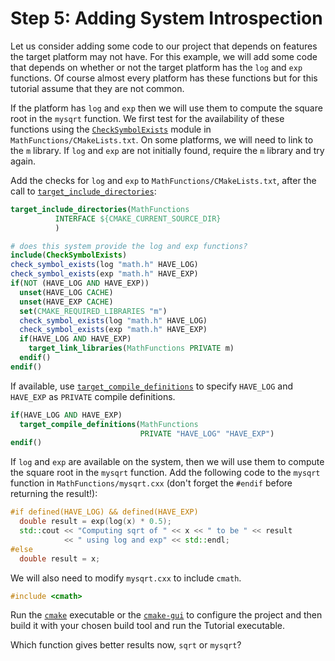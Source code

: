 # Step 5: Adding System Introspection

Let us consider adding some code to our project that depends on features the
target platform may not have. For this example, we will add some code that
depends on whether or not the target platform has the ``log`` and ``exp``
functions. Of course almost every platform has these functions but for this
tutorial assume that they are not common.

If the platform has ``log`` and ``exp`` then we will use them to compute the
square root in the ``mysqrt`` function. We first test for the availability of
these functions using the [`CheckSymbolExists`](https://cmake.org/cmake/help/v3.23/module/CheckSymbolExists.html#module:CheckSymbolExists) module in
``MathFunctions/CMakeLists.txt``. On some platforms, we will need to link to
the ``m`` library. If ``log`` and ``exp`` are not initially found, require the
``m`` library and try again.

Add the checks for ``log`` and ``exp`` to ``MathFunctions/CMakeLists.txt``,
after the call to [`target_include_directories`](https://cmake.org/cmake/help/v3.23/command/target_include_directories.html#command:target_include_directories):

```cmake
target_include_directories(MathFunctions
          INTERFACE ${CMAKE_CURRENT_SOURCE_DIR}
          )

# does this system provide the log and exp functions?
include(CheckSymbolExists)
check_symbol_exists(log "math.h" HAVE_LOG)
check_symbol_exists(exp "math.h" HAVE_EXP)
if(NOT (HAVE_LOG AND HAVE_EXP))
  unset(HAVE_LOG CACHE)
  unset(HAVE_EXP CACHE)
  set(CMAKE_REQUIRED_LIBRARIES "m")
  check_symbol_exists(log "math.h" HAVE_LOG)
  check_symbol_exists(exp "math.h" HAVE_EXP)
  if(HAVE_LOG AND HAVE_EXP)
    target_link_libraries(MathFunctions PRIVATE m)
  endif()
endif()
```

If available, use [`target_compile_definitions`](https://cmake.org/cmake/help/v3.23/command/target_compile_definitions.html#command:target_compile_definitions) to specify
``HAVE_LOG`` and ``HAVE_EXP`` as ``PRIVATE`` compile definitions.

```cmake
if(HAVE_LOG AND HAVE_EXP)
  target_compile_definitions(MathFunctions
                             PRIVATE "HAVE_LOG" "HAVE_EXP")
endif()
```

If ``log`` and ``exp`` are available on the system, then we will use them to
compute the square root in the ``mysqrt`` function. Add the following code to
the ``mysqrt`` function in ``MathFunctions/mysqrt.cxx`` (don't forget the
``#endif`` before returning the result!):

```cpp
#if defined(HAVE_LOG) && defined(HAVE_EXP)
  double result = exp(log(x) * 0.5);
  std::cout << "Computing sqrt of " << x << " to be " << result
            << " using log and exp" << std::endl;
#else
  double result = x;
```

We will also need to modify ``mysqrt.cxx`` to include ``cmath``.

```cpp
#include <cmath>
```

Run the [`cmake`](https://cmake.org/cmake/help/v3.23/manual/cmake.1.html#manual:cmake(1)) executable or the
[`cmake-gui`](https://cmake.org/cmake/help/v3.23/manual/cmake-gui.1.html#manual:cmake-gui(1)) to configure the project and then build it
with your chosen build tool and run the Tutorial executable.

Which function gives better results now, ``sqrt`` or ``mysqrt``?
